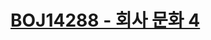# [BOJ14288 - 회사 문화 4](https://www.acmicpc.net/problem/14288)
<!--tags: ds, ett, lazyprop, segtree, tree-->
